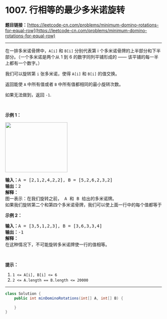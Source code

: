 # 1007. 行相等的最少多米诺旋转

**题目链接：**[https://leetcode-cn.com/problems/minimum-domino-rotations-for-equal-row](https://leetcode-cn.com/problems/minimum-domino-rotations-for-equal-row)

---

<div class="content__1Y2H">
 <div class="notranslate">
  <p>在一排多米诺骨牌中，<code>A[i]</code> 和 <code>B[i]</code>&nbsp;分别代表第 i 个多米诺骨牌的上半部分和下半部分。（一个多米诺是两个从 1 到 6 的数字同列平铺形成的&nbsp;—— 该平铺的每一半上都有一个数字。）</p> 
  <p>我们可以旋转第&nbsp;<code>i</code>&nbsp;张多米诺，使得&nbsp;<code>A[i]</code> 和&nbsp;<code>B[i]</code>&nbsp;的值交换。</p> 
  <p>返回能使 <code>A</code> 中所有值或者 <code>B</code> 中所有值都相同的最小旋转次数。</p> 
  <p>如果无法做到，返回&nbsp;<code>-1</code>.</p> 
  <p>&nbsp;</p> 
  <p><strong>示例 1：</strong></p> 
  <p><img style="height: 161px; width: 200px;" src="/aliyun-lc-upload/uploads/2019/03/08/domino.png" alt=""></p> 
  <pre class="language-text"><strong>输入：</strong>A = [2,1,2,4,2,2], B = [5,2,6,2,3,2]
<strong>输出：</strong>2
<strong>解释：</strong>
图一表示：在我们旋转之前， A 和 B 给出的多米诺牌。
如果我们旋转第二个和第四个多米诺骨牌，我们可以使上面一行中的每个值都等于 2，如图二所示。
</pre> 
  <p><strong>示例 2：</strong></p> 
  <pre class="language-text"><strong>输入：</strong>A = [3,5,1,2,3], B = [3,6,3,3,4]
<strong>输出：</strong>-1
<strong>解释：</strong>
在这种情况下，不可能旋转多米诺牌使一行的值相等。
</pre> 
  <p>&nbsp;</p> 
  <p><strong>提示：</strong></p> 
  <ol> 
   <li><code>1 &lt;= A[i], B[i] &lt;= 6</code></li> 
   <li><code>2 &lt;= A.length == B.length &lt;= 20000</code></li> 
  </ol> 
 </div>
</div>

---

```java
class Solution {
    public int minDominoRotations(int[] A, int[] B) {
        
    }
}
```